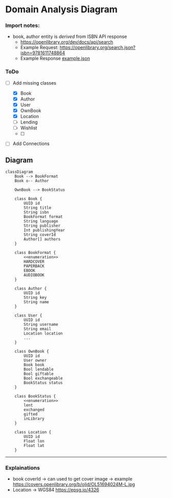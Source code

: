# Domain Analysis Diagram

### Import notes:
- book, author entity is _derived_ from ISBN API response
    - https://openlibrary.org/dev/docs/api/search
    - Example Request: https://openlibrary.org/search.json?isbn=9781611748864
    - Example Response [example.json](./example_response_isbn_api.json)


### ToDo
- [ ] Add missing classes
    - [x] Book
    - [x] Author
    - [x] User
    - [x] OwnBook
    - [x] Location
    - [ ] Lending
    - [ ] Wishlist
    - [ ] 
- [ ] Add Connections



## Diagram

```mermaid
classDiagram
    Book --> BookFormat
    Book o-- Author

    OwnBook --> BookStatus 

    class Book {
        UUID id
        String title
        String isbn
        BookFormat format
        String language
        String publisher
        Int publishingYear
        String coverId
        Author[] authors
    }

    class BookFormat {
        <<enumeration>>
        HARDCOVER
        PAPERBACK
        EBOOK
        AUDIOBOOK
    }

    class Author {
        UUID id
        String key
        String name
    }

    class User {
        UUID id
        String username
        String email
        Location location
        ...
    }

    class OwnBook {
        UUID id
        User owner
        Book book
        Bool lendable
        Bool giftable
        Bool exchangeable
        BookStatus status 
    }

    class BookStatus {
        <<enumeration>>
        lent
        exchanged
        gifted
        inLibrary
    }

    class Location {
        UUID id
        Float lon
        Float lat
    }

```
---

### Explainations
- book coverId -> can used to get cover image -> example https://covers.openlibrary.org/b/olid/OL51694024M-L.jpg
- Location -> WGS84 https://epsg.io/4326
